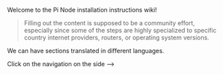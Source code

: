Welcome to the Pi Node installation instructions wiki!

> Filling out the content is supposed to be a community effort, especially since some of the steps are highly specialized to specific country internet providers, routers, or operating system versions.

We can have sections translated in different languages. 

Click on the navigation on the side -->

